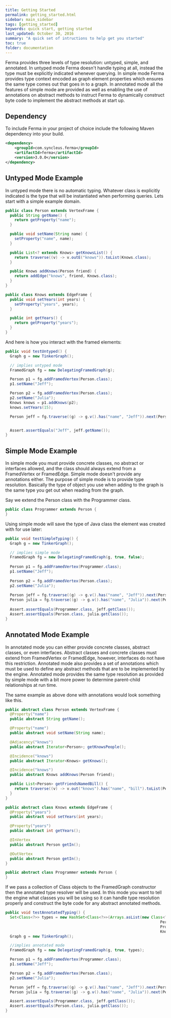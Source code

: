 ```yaml
---
title: Getting Started
permalink: getting_started.html
sidebar: main_sidebar
tags: [getting_started]
keywords: quick start, getting started
last_updated: October 30, 2016
summary: "A quick set of intructions to help get you started"
toc: true
folder: documentation
---
```


Ferma provides three levels of type resolution: untyped, simple, and annotated. In untyped mode Ferma doesn't handle typing at all, instead the type must be explicitly indicated whenever querying. In simple mode Ferma provides type context encoded as graph element properties which ensures the same type comes out that goes in to a graph. In annotated mode all the features of simple mode are provided as well as enabling the use of annotations on abstract methods to instruct Ferma to dynamically construct byte code to implement the abstract methods at start up.

## Dependency

To include Ferma in your project of choice include the following Maven dependency into your build.

```xml
<dependency>
    <groupId>com.syncleus.ferma</groupId>
    <artifactId>ferma</artifactId>
    <version>3.0.0</version>
</dependency>
```

## Untyped Mode Example

In untyped mode there is no automatic typing. Whatever class is explicitly indicated is the type that will be instantiated when performing queries. Lets start with a simple example domain.

```java
public class Person extends VertexFrame {
  public String getName() {
    return getProperty("name");
  }

  public void setName(String name) {
    setProperty("name", name);
  }

  public List<? extends Knows> getKnowsList() {
    return traverse((v) -> v.outE("knows")).toList(Knows.class);
  }

  public Knows addKnows(Person friend) {
    return addEdge("knows", friend, Knows.class);
  }
}

public class Knows extends EdgeFrame {
  public void setYears(int years) {
    setProperty("years", years);
  }

  public int getYears() {
    return getProperty("years");
  }
}
```

And here is how you interact with the framed elements:

```java
public void testUntyped() {
  Graph g = new TinkerGraph();

  // implies untyped mode
  FramedGraph fg = new DelegatingFramedGraph(g);

  Person p1 = fg.addFramedVertex(Person.class);
  p1.setName("Jeff");

  Person p2 = fg.addFramedVertex(Person.class);
  p2.setName("Julia");
  Knows knows = p1.addKnows(p2);
  knows.setYears(15);

  Person jeff = fg.traverse((g) -> g.v().has("name", "Jeff")).next(Person.class);


  Assert.assertEquals("Jeff", jeff.getName());
}
```

## Simple Mode Example

In simple mode you must provide concrete classes, no abstract or interfaces allowed, and the class should always extend from a FramedVertex or FramedEdge. Simple mode doesn't provide any annotations either. The purpose of simple mode is to provide type resolution. Basically the type of object you use when adding to the graph is the same type you get out when reading from the graph.

Say we extend the Person class with the Programmer class.

```java
public class Programmer extends Person {
}
```

Using simple mode will save the type of Java class the element was created with for use later:

```java
public void testSimpleTyping() {
  Graph g = new TinkerGraph();

  // implies simple mode
  FramedGraph fg = new DelegatingFramedGraph(g, true, false);
  
  Person p1 = fg.addFramedVertex(Programmer.class);
  p1.setName("Jeff");
  
  Person p2 = fg.addFramedVertex(Person.class);
  p2.setName("Julia");
  
  Person jeff = fg.traverse((g) -> g.v().has("name", "Jeff")).next(Person.class);
  Person julia = fg.traverse((g) -> g.v().has("name", "Julia")).next(Person.class);
  
  Assert.assertEquals(Programmer.class, jeff.getClass());
  Assert.assertEquals(Person.class, julia.getClass());
}
```

## Annotated Mode Example

In annotated mode you can either provide concrete classes, abstract classes, or even interfaces. Abstract classes and concrete classes must extend from FramedVertex or FramedEdge, however, interfaces do not have this restriction. Annotated mode also provides a set of annotations which must be used to define any abstract methods that are to be implemented by the engine. Annotated mode provides the same type resolution as provided by simple mode with a bit more power to determine parent-child relationships at run time.

The same example as above done with annotations would look something like this.

```java
public abstract class Person extends VertexFrame {
  @Property("name")
  public abstract String getName();

  @Property("name")
  public abstract void setName(String name);

  @Adjacency("knows")
  public abstract Iterator<Person>; getKnowsPeople();

  @Incidence("knows")
  public abstract Iterator<Knows> getKnows();

  @Incidence("knows")
  public abstract Knows addKnows(Person friend);

  public List<Person> getFriendsNamedBill() {
    return traverse((v) -> v.out("knows").has("name", "bill").toList(Person.class);
  }
}

public abstract class Knows extends EdgeFrame {
  @Property("years")
  public abstract void setYears(int years);

  @Property("years")
  public abstract int getYears();

  @InVertex
  public abstract Person getIn();

  @OutVertex
  public abstract Person getIn();
}

public abstract class Programmer extends Person {
}
```

If we pass a collection of Class objects to the FramedGraph constructor then the annotated type resolver will be used. In this mode you want to tell the engine what classes you will be using so it can handle type resolution properly and construct the byte code for any abstract annotated methods.

```java
public void testAnnotatedTyping() {
  Set<Class<?>> types = new HashSet<Class<?>>(Arrays.asList(new Class<?>[]{
                                                                    Person.class,
                                                                    Programmer.class,
                                                                    Knows.class}));
  Graph g = new TinkerGraph();

  //implies annotated mode
  FramedGraph fg = new DelegatingFramedGraph(g, true, types);

  Person p1 = fg.addFramedVertex(Programmer.class);
  p1.setName("Jeff");

  Person p2 = fg.addFramedVertex(Person.class);
  p2.setName("Julia");

  Person jeff = fg.traverse((g) -> g.v().has("name", "Jeff")).next(Person.class);
  Person julia = fg.traverse((g) -> g.v().has("name", "Julia")).next(Person.class);

  Assert.assertEquals(Programmer.class, jeff.getClass());
  Assert.assertEquals(Person.class, julia.getClass());
}
```
